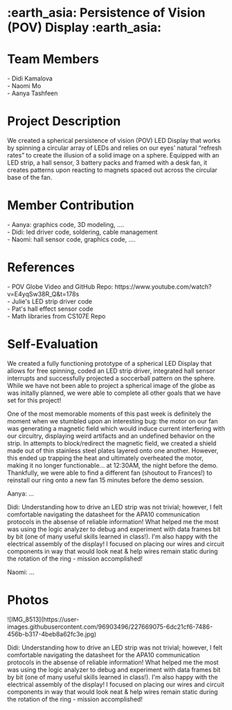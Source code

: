 <h1> :earth_asia:  Persistence of Vision (POV) Display  :earth_asia: </h1>

<h1> Team Members </h1>
- Didi Kamalova <br>
- Naomi Mo <br>
- Aanya Tashfeen <br>

<h1> Project Description </h1>
We created a spherical persistence of vision (POV) LED Display that works by spinning a circular array of LEDs and relies on our eyes' natural “refresh rates” to create the illusion of a solid image on a sphere. Equipped with an LED strip, a hall sensor, 3 battery packs and framed with a desk fan, it creates patterns upon reacting to magnets spaced out across the circular base of the fan.

<h1> Member Contribution </h1>
- Aanya: graphics code, 3D modeling, .... <br>
- Didi: led driver code, soldering, cable management <br>
- Naomi: hall sensor code, graphics code, .... <br>

<h1> References </h1>
- POV Globe Video and GitHub Repo: https://www.youtube.com/watch?v=E4yqSw38R_Q&t=178s <br>
- Julie's LED strip driver code <br>
- Pat's hall effect sensor code <br>
- Math libraries from CS107E Repo <br>

<h1> Self-Evaluation </h1>
We created a fully functioning prototype of a spherical LED Display that allows for free spinning, coded an LED strip driver, integrated hall sensor interrupts and successfully projected a soccerball pattern on the sphere. While we have not been able to project a spherical image of the globe as was initally planned, we were able to complete all other goals that we have set for this project!

One of the most memorable moments of this past week is definitely the moment when we stumbled upon an interesting bug: the motor on our fan was generating a magnetic field which would induce current interfering with our circuitry, displaying weird artifacts and an undefined behavior on the strip. In attempts to block/redirect the magnetic field, we created a shield made out of thin stainless steel plates layered onto one another. However, this ended up trapping the heat and ultimately overheated the motor, making it no longer functionable... at 12:30AM, the night before the demo. Thankfully, we were able to find a different fan (shoutout to Frances!) to reinstall our ring onto a new fan 15 minutes before the demo session.


Aanya: ... 


Didi: Understanding how to drive an LED strip was not trivial; however, I felt comfortable navigating the datasheet for the APA10 communication protocols in the absense of reliable information! What helped me the most was using the logic analyzer to debug and experiment with data frames bit by bit (one of many useful skills learned in class!). I'm also happy with the electrical assembly of the display! I focused on placing our wires and circuit components in way that would look neat & help wires remain static during the rotation of the ring - mission accomplished!


Naomi: ...

<h1> Photos </h1>
![IMG_8513](https://user-images.githubusercontent.com/96903496/227669075-6dc21cf6-7486-456b-b317-4beb8a62fc3e.jpg)


Didi: Understanding how to drive an LED strip was not trivial; however, I felt comfortable navigating the datasheet for the APA10 communication protocols in the absense of reliable information! What helped me the most was using the logic analyzer to debug and experiment with data frames bit by bit (one of many useful skills learned in class!). I'm also happy with the electrical assembly of the display! I focused on placing our wires and circuit components in way that would look neat & help wires remain static during the rotation of the ring - mission accomplished!
